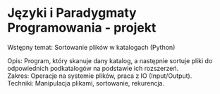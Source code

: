 # Języki i Paradygmaty Programowania - projekt

Wstępny temat: Sortowanie plików w katalogach (Python)

Opis: Program, który skanuje dany katalog, a następnie sortuje pliki do odpowiednich podkatalogów na podstawie ich rozszerzeń.\
Zakres: Operacje na systemie plików, praca z IO (Input/Output).\
Techniki: Manipulacja plikami, sortowanie, rekurencja.
